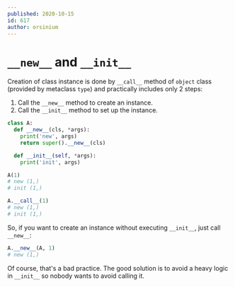 ```yaml
---
published: 2020-10-15
id: 617
author: orsinium
---
```


# `__new__` and `__init__`

Creation of class instance is done by `__call__` method of `object` class (provided by metaclass `type`) and practically includes only 2 steps:

1. Call the `__new__` method to create an instance.
2. Call the `__init__` method to set up the instance.

```python
class A:
  def __new__(cls, *args):
    print('new', args)
    return super().__new__(cls)

  def __init__(self, *args):
    print('init', args)

A(1)
# new (1,)
# init (1,)

A.__call__(1)
# new (1,)
# init (1,)
```

So, if you want to create an instance without executing `__init__`, just call `__new__`:

```python
A.__new__(A, 1)
# new (1,)
```

Of course, that's a bad practice. The good solution is to avoid a heavy logic in `__init__` so nobody wants to avoid calling it.
